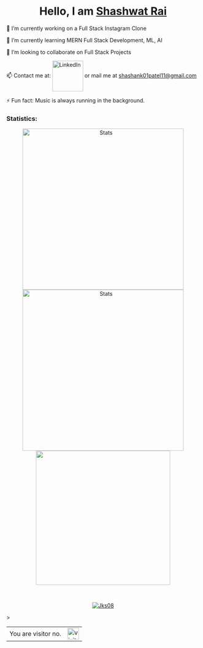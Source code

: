 <h1 align="center"> Hello, I am <a href="#">Shashwat Rai </a></h1>

🔭 I’m currently working on a Full Stack Instagram Clone

🌱 I’m currently learning MERN Full Stack Development, ML, AI

👯 I’m looking to collaborate on Full Stack Projects

📫 Contact me at: [<img align="center" alt="LinkedIn" width="80px" src="https://github.com/melanieshi0120/melanieshi0120/blob/master/linkedin.ico" />](#) or mail me at shashank01patel11@gmail.com

⚡ Fun fact: Music is always running in the background.

### Statistics:

<p align="center">
          <img align="center" width="420" src="https://github-readme-stats.vercel.app/api?username=ShashwatR2k&count_private=true&show_icons=true&theme=github_dark" alt="Stats" />
          <img align="center" width="420" src="https://github-readme-streak-stats.herokuapp.com/?user=ShashwatR2k&theme=dark" alt="Stats" />
          <img align="center" width="350" src="https://github-readme-stats.vercel.app/api/top-langs/?username=ShashwatR2k&theme=github_dark&langs_count=5">
</p>

<br>
<p align="center"> <a href="https://github.com/ryo-ma/github-profile-trophy"><img src="https://github-profile-trophy.vercel.app/?username=ShashwatR2k" alt="Jks08" /></a> </p>

<table>
<tr>
<td>You are visitor no.</td>
<td><img src="https://profile-counter.glitch.me/ShashwatR2k/count.svg" alt="visitor count" height="30" /></td>>
</tr>
</table>
